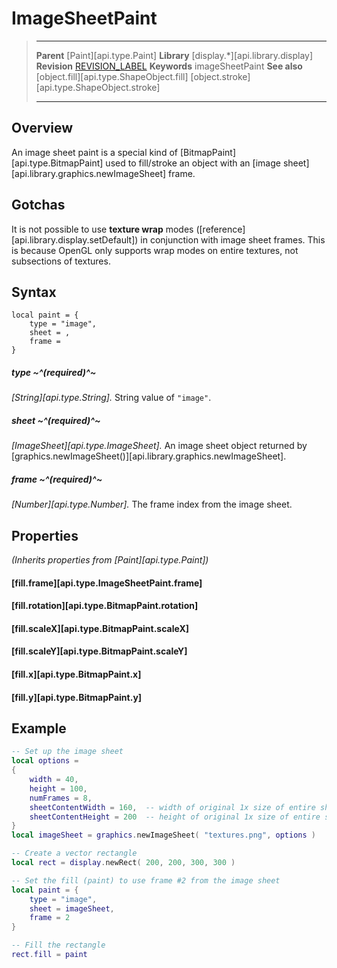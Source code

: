 # ImageSheetPaint

> --------------------- ------------------------------------------------------------------------------------------
> __Parent__            [Paint][api.type.Paint]
> __Library__           [display.*][api.library.display]
> __Revision__          [REVISION_LABEL](REVISION_URL)
> __Keywords__          imageSheetPaint
> __See also__          [object.fill][api.type.ShapeObject.fill]
>						[object.stroke][api.type.ShapeObject.stroke]
> --------------------- ------------------------------------------------------------------------------------------

## Overview

An image sheet paint is a special kind of [BitmapPaint][api.type.BitmapPaint] used to fill/stroke an object with an [image&nbsp;sheet][api.library.graphics.newImageSheet] frame.

## Gotchas

It is not possible to use __texture&nbsp;wrap__ modes \([reference][api.library.display.setDefault]\) in conjunction with image sheet frames. This is because OpenGL only supports wrap modes on entire textures, not subsections of textures.

## Syntax

``````
local paint = {
    type = "image",
    sheet = ,
    frame =
}
``````

##### type ~^(required)^~
_[String][api.type.String]._ String value of `"image"`.

##### sheet ~^(required)^~
_[ImageSheet][api.type.ImageSheet]._ An image sheet object returned by [graphics.newImageSheet()][api.library.graphics.newImageSheet].

##### frame ~^(required)^~
_[Number][api.type.Number]._ The frame index from the image sheet.

## Properties

_(Inherits properties from [Paint][api.type.Paint])_

#### [fill.frame][api.type.ImageSheetPaint.frame]

#### [fill.rotation][api.type.BitmapPaint.rotation]

#### [fill.scaleX][api.type.BitmapPaint.scaleX]

#### [fill.scaleY][api.type.BitmapPaint.scaleY]

#### [fill.x][api.type.BitmapPaint.x]

#### [fill.y][api.type.BitmapPaint.y]

## Example

``````lua
-- Set up the image sheet
local options =
{
    width = 40,
    height = 100,
    numFrames = 8,
    sheetContentWidth = 160,  -- width of original 1x size of entire sheet
    sheetContentHeight = 200  -- height of original 1x size of entire sheet
}
local imageSheet = graphics.newImageSheet( "textures.png", options )

-- Create a vector rectangle
local rect = display.newRect( 200, 200, 300, 300 )

-- Set the fill (paint) to use frame #2 from the image sheet
local paint = {
    type = "image",
    sheet = imageSheet,
    frame = 2
}

-- Fill the rectangle
rect.fill = paint
``````